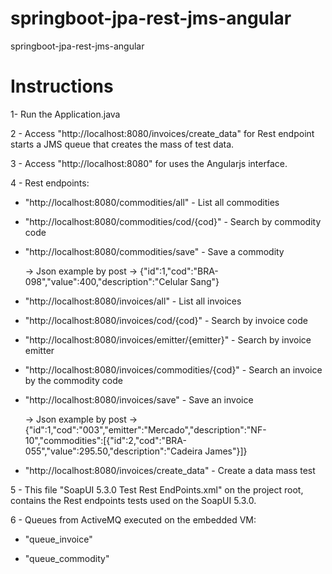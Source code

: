 # springboot-jpa-rest-jms-angular
springboot-jpa-rest-jms-angular

# Instructions 
1- Run the Application.java

2 - Access "http://localhost:8080/invoices/create_data" for Rest endpoint starts a JMS queue that creates the mass of test data.

3 - Access "http://localhost:8080" for uses the Angularjs interface.

4 - Rest endpoints:

   * "http://localhost:8080/commodities/all" - List all commodities
   
   * "http://localhost:8080/commodities/cod/{cod}" - Search by commodity code
   
   * "http://localhost:8080/commodities/save" - Save a commodity
   
      -> Json example by post -> {"id":1,"cod":"BRA-098","value":400,"description":"Celular Sang"}
      
      
   * "http://localhost:8080/invoices/all" - List all invoices
   
   * "http://localhost:8080/invoices/cod/{cod}" - Search by invoice code
   
   * "http://localhost:8080/invoices/emitter/{emitter}" - Search by invoice emitter
   
   * "http://localhost:8080/invoices/commodities/{cod}" - Search an invoice by the commodity code
   
   * "http://localhost:8080/invoices/save" - Save an invoice
   
      -> Json example by post -> {"id":1,"cod":"003","emitter":"Mercado","description":"NF-10","commodities":[{"id":2,"cod":"BRA-055","value":295.50,"description":"Cadeira James"}]}
      
   * "http://localhost:8080/invoices/create_data" - Create a data mass test
   
5 - This file "SoapUI 5.3.0 Test Rest EndPoints.xml" on the project root, contains the Rest endpoints tests used on the SoapUI 5.3.0.
   
6 - Queues from ActiveMQ executed on the embedded VM:

   * "queue_invoice"
   
   * "queue_commodity"

